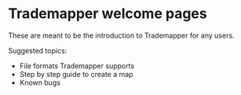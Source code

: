 # Trademapper welcome pages

These are meant to be the introduction to Trademapper for any users.

Suggested topics:

- File formats Trademapper supports
- Step by step guide to create a map
- Known bugs